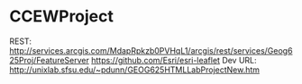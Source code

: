 # CCEWProject
REST: http://services.arcgis.com/MdapRpkzb0PVHqL1/arcgis/rest/services/Geog625Proj/FeatureServer
https://github.com/Esri/esri-leaflet
Dev URL: http://unixlab.sfsu.edu/~pdunn/GEOG625HTMLLabProjectNew.htm
